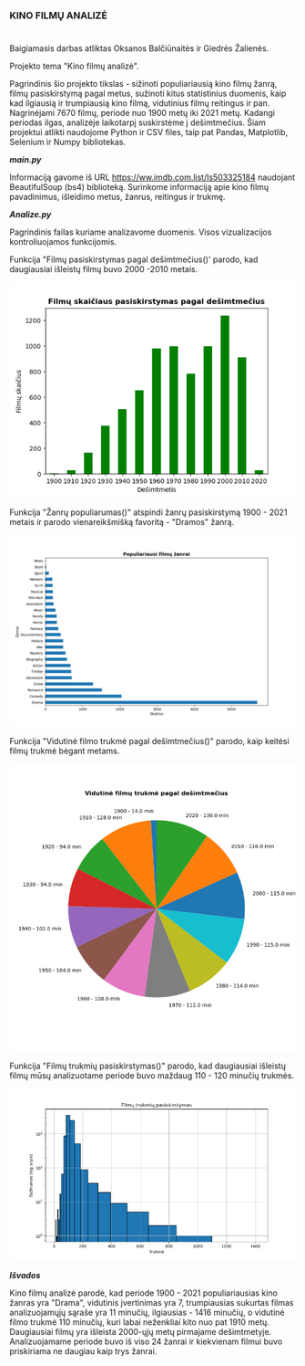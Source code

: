 ### **KINO FILMŲ ANALIZĖ**
#

Baigiamasis darbas atliktas Oksanos Balčiūnaitės ir Giedrės Žalienės.

Projekto tema "Kino filmų analizė".

Pagrindinis šio projekto tikslas - sižinoti populiariausią kino filmų žanrą, 
filmų pasiskirstymą pagal metus, sužinoti kitus statistinius duomenis,
kaip kad ilgiausią ir trumpiausią kino filmą, vidutinius filmų reitingus ir pan.
Nagrinėjami 7670 filmų, periode nuo 1900 metų iki 2021 metų. Kadangi periodas ilgas, 
analizėje laikotarpį suskirstėme į dešimtmečius. 
Šiam projektui atlikti naudojome Python ir CSV files, taip pat Pandas, Matplotlib, Selenium ir
Numpy bibliotekas.

**_main.py_**

Informaciją gavome iš URL https://ww.imdb.com.list/ls503325184 naudojant BeautifulSoup (bs4)
biblioteką. Surinkome informaciją apie kino filmų pavadinimus, išleidimo metus, žanrus, reitingus ir trukmę.

**_Analize.py_**

Pagrindinis failas kuriame analizavome duomenis. Visos vizualizacijos kontroliuojamos funkcijomis.


Funkcija "Filmų pasiskirstymas pagal dešimtmečius()' parodo, kad daugiausiai išleistų filmų buvo 2000 -2010 metais.


![Image](https://github.com/Oksanyte/Final-project/blob/main/Pictures/filmai_pagal_desimtmecius.png)

Funkcija "Žanrų populiarumas()" atspindi žanrų pasiskirstymą 1900 - 2021 metais ir parodo vienareikšmišką favoritą - "Dramos" žanrą.



![Image](https://github.com/Oksanyte/Final-project/blob/main/Pictures/pop_zanrai.png)

Funkcija "Vidutinė filmo trukmė pagal dešimtmečius()" parodo, kaip keitėsi filmų trukmė bėgant metams.

![Image](https://github.com/Oksanyte/Final-project/blob/main/Pictures/vid_trukme.png)

Funkcija "Filmų trukmių pasiskirstymas()" parodo, kad daugiausiai išleistų filmų mūsų analizuotame periode buvo maždaug 110 - 120 minučių trukmės.



![Image](https://github.com/Oksanyte/Final-project/blob/main/Pictures/trukmiu_pasiskirstymas.png)

_**Išvados**_

Kino filmų analizė parodė, kad periode 1900 - 2021 populiariausias kino žanras yra "Drama", vidutinis įvertinimas yra 7, 
trumpiausias sukurtas filmas analizuojamųjų sąraše yra 11 minučių,  ilgiausias - 1416 minučių, o vidutinė filmo trukmė 
110 minučių, kuri labai neženkliai kito nuo pat 1910 metų. Daugiausiai filmų yra išleista 2000-ųjų metų
pirmajame dešimtmetyje. Analizuojamame periode buvo iš viso 24 žanrai ir kiekvienam filmui buvo priskiriama
ne daugiau kaip trys žanrai.
